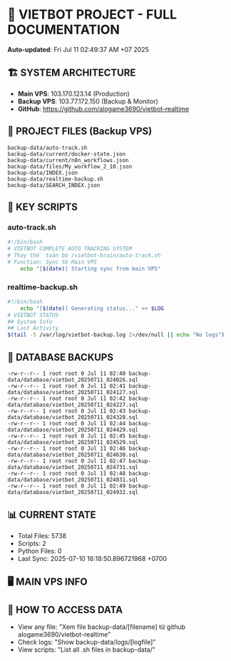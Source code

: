 # 🤖 VIETBOT PROJECT - FULL DOCUMENTATION
**Auto-updated**: Fri Jul 11 02:49:37 AM +07 2025

## 🏗️ SYSTEM ARCHITECTURE
- **Main VPS**: 103.170.123.14 (Production)
- **Backup VPS**: 103.77.172.150 (Backup & Monitor)
- **GitHub**: https://github.com/alogame3690/vietbot-realtime

## 📁 PROJECT FILES (Backup VPS)
```
backup-data/auto-track.sh
backup-data/current/docker-state.json
backup-data/current/n8n_workflows.json
backup-data/files/My_workflow_2_10.json
backup-data/INDEX.json
backup-data/realtime-backup.sh
backup-data/SEARCH_INDEX.json
```

## 🔧 KEY SCRIPTS
### auto-track.sh
```bash
#!/bin/bash
# VIETBOT COMPLETE AUTO TRACKING SYSTEM
# Thay thế toàn bộ /vietbot-brain/auto-track.sh
# Function: Sync từ Main VPS
    echo "[$(date)] Starting sync from main VPS"
```
### realtime-backup.sh
```bash
#!/bin/bash
    echo "[$(date)] Generating status..." >> $LOG
# VIETBOT STATUS
## System Info
## Last Activity
$(tail -5 /var/log/vietbot-backup.log 2>/dev/null || echo "No logs")
```

## 💾 DATABASE BACKUPS
```
-rw-r--r-- 1 root root 0 Jul 11 02:40 backup-data/database/vietbot_20250711_024026.sql
-rw-r--r-- 1 root root 0 Jul 11 02:41 backup-data/database/vietbot_20250711_024127.sql
-rw-r--r-- 1 root root 0 Jul 11 02:42 backup-data/database/vietbot_20250711_024227.sql
-rw-r--r-- 1 root root 0 Jul 11 02:43 backup-data/database/vietbot_20250711_024328.sql
-rw-r--r-- 1 root root 0 Jul 11 02:44 backup-data/database/vietbot_20250711_024429.sql
-rw-r--r-- 1 root root 0 Jul 11 02:45 backup-data/database/vietbot_20250711_024529.sql
-rw-r--r-- 1 root root 0 Jul 11 02:46 backup-data/database/vietbot_20250711_024630.sql
-rw-r--r-- 1 root root 0 Jul 11 02:47 backup-data/database/vietbot_20250711_024731.sql
-rw-r--r-- 1 root root 0 Jul 11 02:48 backup-data/database/vietbot_20250711_024831.sql
-rw-r--r-- 1 root root 0 Jul 11 02:49 backup-data/database/vietbot_20250711_024932.sql
```

## 📊 CURRENT STATE
- Total Files: 5738
- Scripts: 2
- Python Files: 0
- Last Sync: 2025-07-10 16:18:50.896721968 +0700

## 🖥️ MAIN VPS INFO


## 🚨 HOW TO ACCESS DATA
- View any file: "Xem file backup-data/[filename] từ github alogame3690/vietbot-realtime"
- Check logs: "Show backup-data/logs/[logfile]"
- View scripts: "List all .sh files in backup-data/"

